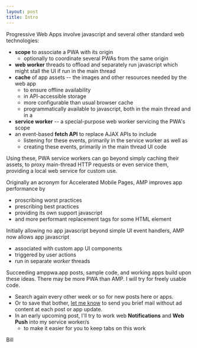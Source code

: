 ```yaml
---
layout: post
title: Intro
---
```


Progressive Web Apps involve javascript and several other standard web technologies:
* **scope** to associate a PWA with its origin
  * optionally to coordinate several PWAs from the same origin
* **web worker** threads to offload and separately run javascript which might stall the UI if run in the main thread  
* **cache** of app assets -- the images and other resources needed by the web app
  * to ensure offline availability
  * in API-accessible storage
  * more configurable than usual browser cache
  * programmatically available to javascript, both in the main thread and in a
* **service worker** -- a special-purpose web worker servicing the PWA's scope
* an event-based **fetch API** to replace AJAX APIs to include 
  * listening for these events, primarily in the service worker as well as 
  * creating these events, primarily in the main thread UI code

Using these, PWA service workers can go beyond simply caching their assets, to proxy main-thread HTTP requests or even service them, providing a local web service for custom use.

Originally an acronym for Accelerated Mobile Pages, AMP improves app performance by
* proscribing worst practices
* prescribing best practices
* providing its own support javascript
* and more performant replacement tags for some HTML element

Initially allowing no app javascript beyond simple UI event handlers,
AMP now allows app javascript
* associated with custom app UI components
* triggered by user actions
* run in separate _worker_ threads

Succeeding amppwa.app posts, sample code, and working apps build upon these ideas.
There may be more PWA than AMP.  I will try for freely usable code.

* Search again every other week or so for new posts here or apps.
* Or to save that bother, [let me know](mail:niebel@virginia.edu) to send you brief mail without ad content at each post or app update.
* In an early upcoming post, I'll try to work web **Notifications** and **Web Push** into my service worker/s 
  * to make it easier for you to keep tabs on this work

Bill




